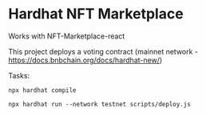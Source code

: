 # Hardhat NFT Marketplace
Works with NFT-Marketplace-react

This project deploys a voting contract (mainnet network - https://docs.bnbchain.org/docs/hardhat-new/)

Tasks:

```shell
npx hardhat compile
```
```shell
npx hardhat run --network testnet scripts/deploy.js
```
